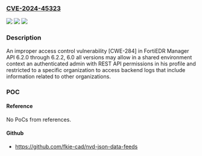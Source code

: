 ### [CVE-2024-45323](https://cve.mitre.org/cgi-bin/cvename.cgi?name=CVE-2024-45323)
![](https://img.shields.io/static/v1?label=Product&message=FortiEDR%20Manager&color=blue)
![](https://img.shields.io/static/v1?label=Version&message=6.2.0%3C%3D%206.2.1%20&color=brighgreen)
![](https://img.shields.io/static/v1?label=Vulnerability&message=Information%20disclosure&color=brighgreen)

### Description

An improper access control vulnerability [CWE-284] in FortiEDR Manager API 6.2.0 through 6.2.2, 6.0 all versions may allow in a shared environment context an authenticated admin with REST API permissions in his profile and restricted to a specific organization to access backend logs that include information related to other organizations.

### POC

#### Reference
No PoCs from references.

#### Github
- https://github.com/fkie-cad/nvd-json-data-feeds

